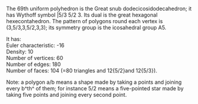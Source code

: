 The 69th uniform polyhedron is the Great snub dodecicosidodecahedron; it
has Wythoff symbol |5/3 5/2 3. Its dual is the great hexagonal
hexecontahedron. The pattern of polygons round each vertex is
(3,5/3,3,5/2,3,3); its symmetry group is the icosahedral group A5.

It has:\
 Euler characteristic: -16\
 Density: 10\
 Number of vertices: 60\
 Number of edges: 180\
 Number of faces: 104 (=80 triangles and 12{5/2}and 12{5/3}).

Note: a polygon a/b means a shape made by taking a points and joining
every b^th^ of them; for instance 5/2 means a five-pointed star made by
taking five points and joining every second point.
